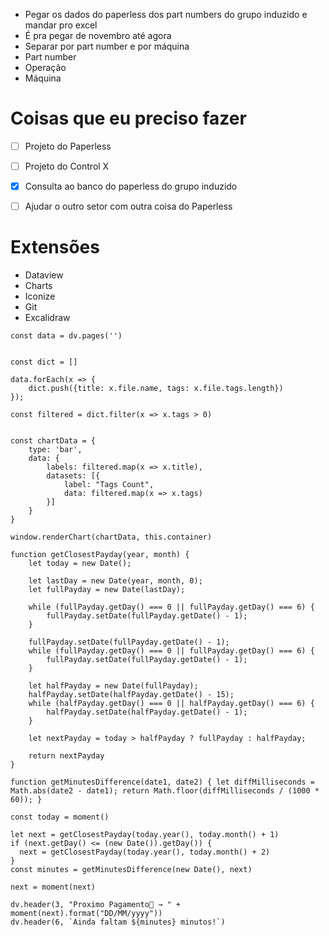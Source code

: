 - Pegar os dados do paperless dos part numbers do grupo induzido e mandar pro excel
- É pra pegar de novembro até agora
- Separar por part number e por máquina
- Part number
- Operação
- Máquina



# Coisas que eu preciso fazer
- [ ] Projeto do Paperless
- [ ] Projeto do Control X
- [x] Consulta ao banco do paperless do grupo induzido
- [ ] Ajudar o outro setor com outra coisa do Paperless


# Extensões
- Dataview
- Charts
- Iconize
- Git
- Excalidraw




```dataviewjs
const data = dv.pages('')


const dict = []

data.forEach(x => {
	dict.push({title: x.file.name, tags: x.file.tags.length})
});

const filtered = dict.filter(x => x.tags > 0)


const chartData = {
	type: 'bar',
	data: {
		labels: filtered.map(x => x.title),
		datasets: [{
			label: "Tags Count",
			data: filtered.map(x => x.tags)
		}]
	}
}

window.renderChart(chartData, this.container)
```






```dataviewjs   
function getClosestPayday(year, month) {  
    let today = new Date();  
  
    let lastDay = new Date(year, month, 0);  
    let fullPayday = new Date(lastDay);

    while (fullPayday.getDay() === 0 || fullPayday.getDay() === 6) {  
        fullPayday.setDate(fullPayday.getDate() - 1);  
    }

    fullPayday.setDate(fullPayday.getDate() - 1);  
    while (fullPayday.getDay() === 0 || fullPayday.getDay() === 6) {  
        fullPayday.setDate(fullPayday.getDate() - 1);  
    }

    let halfPayday = new Date(fullPayday);  
    halfPayday.setDate(halfPayday.getDate() - 15);  
    while (halfPayday.getDay() === 0 || halfPayday.getDay() === 6) {  
        halfPayday.setDate(halfPayday.getDate() - 1);  
    }

    let nextPayday = today > halfPayday ? fullPayday : halfPayday;  
  
    return nextPayday  
}

function getMinutesDifference(date1, date2) { let diffMilliseconds = Math.abs(date2 - date1); return Math.floor(diffMilliseconds / (1000 * 60)); }

const today = moment()

let next = getClosestPayday(today.year(), today.month() + 1)  
if (next.getDay() <= (new Date()).getDay()) {  
  next = getClosestPayday(today.year(), today.month() + 2)  
}  
const minutes = getMinutesDifference(new Date(), next)

next = moment(next)

dv.header(3, "Proximo Pagamento💸 → " + moment(next).format("DD/MM/yyyy"))  
dv.header(6, `Ainda faltam ${minutes} minutos!`)

```
